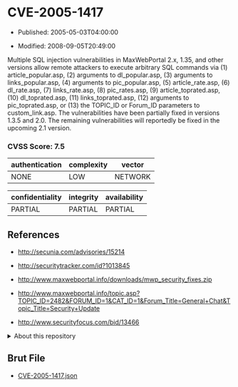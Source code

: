 # CVE-2005-1417

- Published: 2005-05-03T04:00:00

- Modified: 2008-09-05T20:49:00

Multiple SQL injection vulnerabilities in MaxWebPortal 2.x, 1.35, and other versions allow remote attackers to execute arbitrary SQL commands via (1) article_popular.asp, (2) arguments to dl_popular.asp, (3) arguments to links_popular.asp, (4) arguments to pic_popular.asp, (5) article_rate.asp, (6) dl_rate.asp, (7) links_rate.asp, (8) pic_rates.asp, (9) article_toprated.asp, (10) dl_toprated.asp, (11) links_toprated.asp, (12) arguments to pic_toprated.asp, or (13) the TOPIC_ID or Forum_ID parameters to custom_link.asp. The vulnerabilities have been partially fixed in versions 1.3.5 and 2.0. The remaining vulnerabilities will reportedly be fixed in the upcoming 2.1 version.

### CVSS Score: **7.5**

| authentication | complexity | vector |
| --- | --- | --- |
| NONE | LOW | NETWORK |

| confidentiality | integrity | availability |
| --- | --- | --- |
| PARTIAL | PARTIAL | PARTIAL |

## References

* http://secunia.com/advisories/15214

* http://securitytracker.com/id?1013845

* http://www.maxwebportal.info/downloads/mwp_security_fixes.zip

* http://www.maxwebportal.info/topic.asp?TOPIC_ID=2482&FORUM_ID=1&CAT_ID=1&Forum_Title=General+Chat&Topic_Title=Security+Update

* http://www.securityfocus.com/bid/13466

<details>
<summary>About this repository</summary> 

  This repository is part of the project [Live Hack CVE](https://github.com/Live-Hack-CVE). Main website can be found [www.live-hack.org](https://www.live-hack.org) 
  
  Made by [Sn0wAlice](https://github.com/Sn0wAlice) for the people that care about security and need to have a feed of the latest CVEs. Hope you enjoy it, don't forget to star the repo and follow me on [Twitter](https://twitter.com/Sn0wAlice) and [Github](https://github.com/Sn0wAlice). And that is my [personnal website](https://www.alice-snow.me/)

  - [Home Page](https://github.com/Live-Hack-CVE)
  - [Framework](https://github.com/Live-Hack-CVE/cve-framework)
  - [CVE database](https://github.com/Live-Hack-CVE/full_database)
  - [Changelog](https://github.com/Live-Hack-CVE/Changelog)
</details>

## Brut File

* [CVE-2005-1417.json](https://raw.githubusercontent.com/Live-Hack-CVE/full_database/main/cves/2005/CVE-2005-1417.json)

